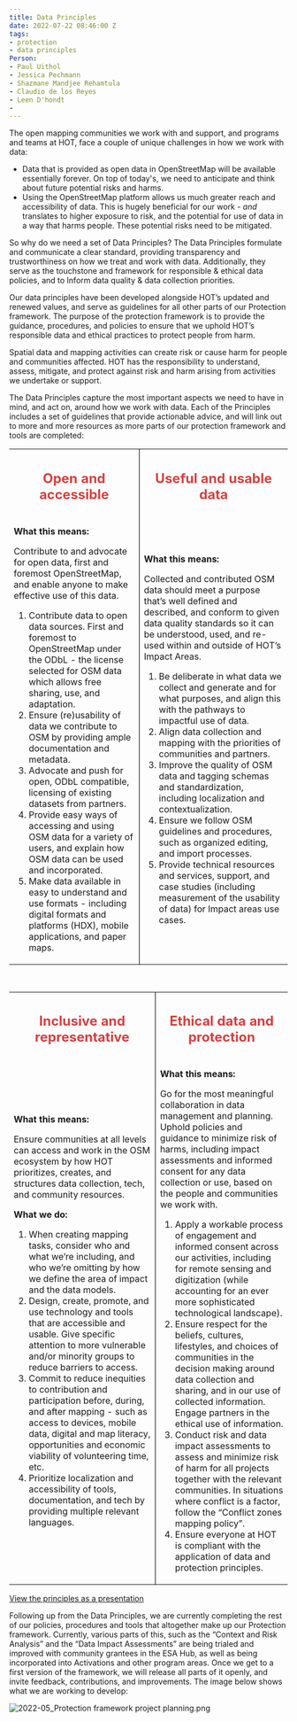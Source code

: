 ```yaml
---
title: Data Principles
date: 2022-07-22 08:46:00 Z
tags:
- protection
- data principles
Person:
- Paul Uithol
- Jessica Pechmann
- Shazmane Mandjee Rehamtula
- Claudio de los Reyes
- Leen D'hondt
- 
---
```


The open mapping communities we work with and support, and programs and teams at HOT, face a couple of unique challenges in how we work with data:

- Data that is provided as open data in OpenStreetMap will be available essentially forever. On top of today's, we need to anticipate and think about future potential risks and harms.
- Using the OpenStreetMap platform allows us much greater reach and accessibility of data. This is hugely beneficial for our work - *and* translates to higher exposure to risk, and the potential for use of data in a way that harms people. These potential risks need to be mitigated.

So why do we need a set of Data Principles? The Data Principles formulate and communicate a clear standard, providing transparency and trustworthiness on how we treat and work with data. Additionally, they serve as the touchstone and framework for responsible & ethical data policies, and to Inform data quality & data collection priorities.

Our data principles have been developed alongside HOT’s updated and renewed values, and serve as guidelines for all other parts of our Protection framework. The purpose of the protection framework is to provide the guidance, procedures, and policies to ensure that we uphold HOT’s responsible data and ethical practices to protect people from harm.

Spatial data and mapping activities can create risk or cause harm for people and communities affected. HOT has the responsibility to understand, assess, mitigate, and protect against risk and harm arising from activities we undertake or support.

The Data Principles capture the most important aspects we need to have in mind, and act on, around how we work with data. Each of the Principles includes a set of guidelines that provide actionable advice, and will link out to more and more resources as more parts of our protection framework and tools are completed:

<table style="border-bottom: none">
	<tr>
		<th><h2 style="color: #D73F3F">Open and accessible</h2></th>
		<th style="border-left: 1px solid black"><h2 style="color: #D73F3F">Useful and usable data</h2></th>
	</tr>
	<tr>
		<td style="border-bottom: none;"><p style="font-weight: bold">What this means:</p>
		<p>
Contribute to and advocate for open data, first and foremost OpenStreetMap, and enable anyone to make effective use of this data.
		</p>
		<ol style="font-size: 1em">
<li>Contribute data to open data sources. First and foremost to OpenStreetMap under the ODbL - the license selected for OSM data which allows free sharing, use, and adaptation.</li>
<li>Ensure (re)usability of data we contribute to OSM by providing ample documentation and metadata.</li>
<li>Advocate and push for open, ODbL compatible, licensing of existing datasets from partners.</li>
<li>Provide easy ways of accessing and using OSM data for a variety of users, and explain how OSM data can be used and incorporated.</li>
<li>Make data available in easy to understand and use formats - including digital formats and platforms (HDX), mobile applications, and paper maps.</li>
		</ol>
		</td>
		<td style="border-left: 1px solid black; border-bottom: none;"><p style="font-weight: bold">What this means:</p>
		<p>
Collected and contributed OSM data should meet a purpose that’s well defined and described, and conform to given data quality standards so it can be understood, used, and re-used within and outside of HOT’s Impact Areas.
		</p>
		<ol style="font-size: 1em">
<li>Be deliberate in what data we collect and generate and for what purposes, and align this with the pathways to impactful use of data.</li>
<li>Align data collection and mapping with the priorities of communities and partners.</li>
<li>Improve the quality of OSM data and tagging schemas and standardization, including localization and contextualization.</li>
<li>Ensure we follow OSM guidelines and procedures, such as organized editing, and import processes.</li>
<li>Provide technical resources and services, support, and case studies (including measurement of the usability of data) for Impact areas use cases.</li>
		</ol>
		</td>
	</tr>
</table>
<br/>
<table style="border-bottom: none">
	<tr>
		<th><h2 style="color: #D73F3F">Inclusive and representative</h2></th>
		<th style="border-left: 1px solid black"><h2 style="color: #D73F3F">Ethical data and protection</h2></th>
	</tr>
	<tr>
		<td style="border-bottom: none;"><p style="font-weight: bold">What this means:</p>
		<p>
Ensure communities at all levels can access and work in the OSM ecosystem by how HOT prioritizes, creates, and structures data collection, tech, and community resources.
		</p>
		<p style="font-weight: bold">What we do:</p>
		<ol style="font-size: 1em">
<li>When creating mapping tasks, consider who and what we’re including, and who we’re omitting by how we define the area of impact and the data models.</li>
<li>Design, create, promote, and use technology and tools that are accessible and usable. Give specific attention to more vulnerable and/or minority groups to reduce barriers to access.</li>
<li>Commit to reduce inequities to contribution and participation before, during, and after mapping - such as access to devices, mobile data, digital and map literacy, opportunities and economic viability of volunteering time, etc.</li>
<li>Prioritize localization and accessibility of tools, documentation, and tech by providing multiple relevant languages.</li>
		</ol>
		</td>
		<td style="border-left: 1px solid black; border-bottom: none;"><p style="font-weight: bold">What this means:</p>
		<p>
Go for the most meaningful collaboration in data management and planning. Uphold policies and guidance to minimize risk of harms, including impact assessments and informed consent for any data collection or use, based on the people and communities we work with.
		</p>
		<ol style="font-size: 1em">
<li>Apply a workable process of engagement and informed consent across our activities, including for remote sensing and digitization (while accounting for an ever more sophisticated technological landscape).</li>
<li>Ensure respect for the beliefs, cultures, lifestyles, and choices of communities in the decision making around data collection and sharing, and in our use of collected information. Engage partners in the ethical use of information.</li>
<li>Conduct risk and data impact assessments to assess and minimize risk of harm for all projects together with the relevant communities. In situations where conflict is a factor, follow the “Conflict zones mapping policy”.</li>
<li>Ensure everyone at HOT is compliant with the application of data and protection principles.</li>
		</ol>
		</td>
	</tr>
</table> 

[View the principles as a presentation](https://docs.google.com/presentation/d/e/2PACX-1vRCzr84b_Ad5MRSziA1gfa2gpEwL1qjNtj0nCCbJRa4eRAqkORwgQAUYuFgRTBmcZ9vBt9bZ-D8ybCG/pub?start=false&loop=false&delayms=3000)

Following up from the Data Principles, we are currently completing the rest of our policies, procedures and tools that altogether make up our Protection framework. Currently, various parts of this, such as the “Context and Risk Analysis” and the “Data Impact Assessments” are being trialed and improved with community grantees in the ESA Hub, as well as being incorporated into Activations and other program areas. Once we get to a first version of the framework, we will release all parts of it openly, and invite feedback, contributions, and improvements. The image below shows what we are working to develop:

![2022-05_Protection framework project planning.png](/uploads/2022-05_Protection%20framework%20project%20planning.png)
